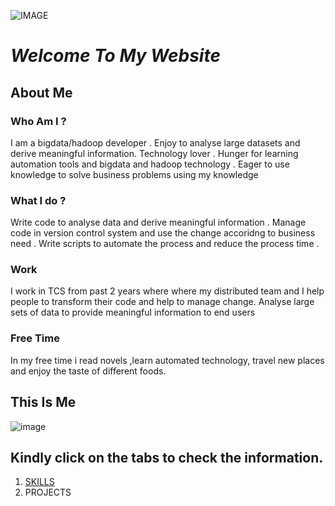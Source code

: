 
![IMAGE](https://tr2.cbsistatic.com/hub/i/r/2016/06/02/191827a1-5d53-448b-bc74-ea745fee7c44/resize/770x/b2bf48cf1112a8e3912cb58a4033ffa2/internetglocal.jpg)

   #  _*Welcome To My Website*_
   
   ## **About Me**
 
 ### Who Am I ?
 I am a bigdata/hadoop developer . Enjoy to analyse large datasets and derive meaningful information. Technology lover . Hunger for learning automation tools and bigdata and hadoop technology . Eager to use knowledge to solve business problems using my knowledge
 
 ### What I do ?
 Write code to analyse data and derive meaningful information . Manage code in version control system and use the change accoridng to business need . Write scripts to automate the process and reduce the process time .
 
 ### Work
 I work in TCS from past 2 years where where my distributed team and I help people to transform their code and help to manage change. Analyse large sets of data to provide meaningful information to end users
 
 ### Free Time
 In my free time i read novels ,learn automated technology, travel new places and enjoy the  taste of different foods.
 
 ## This Is Me  

 
 ![image](https://avatars2.githubusercontent.com/u/26433441?v=3&u=cdce6e8de39a968bf1d319ac2e12d38a3bc16295&s=400)

## Kindly click on the tabs to check the information.
1. [SKILLS](https://rkrahul04.github.io/SKILL/)
2. PROJECTS 
